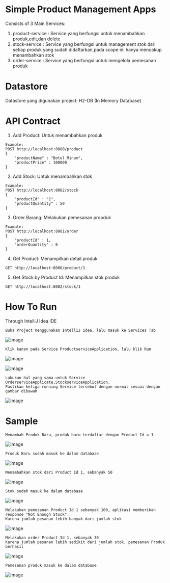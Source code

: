 # Simple Product Management Apps
 
Consists of 3 Main Services:
1. product-service : Service yang berfungsi untuk menambahkan produk,edit,dan delete
2. stock-service : Service yang berfungsi untuk management stok dari setiap produk yang sudah didaftarkan,pada scope ini hanya mencakup menambahkan stok
3. order-service : Service yang berfungsi untuk mengelola pemesanan produk

# Datastore
Datastore yang digunakan project:
H2-DB (In Memory Database)


# API Contract

1. Add Product: Untuk menambahkan produk
```
Example:
POST http://localhost:8080/product
{
    "productName" : "Botol Minum",
    "productPrice" : 100000
}
```

2. Add Stock: Untuk menambahkan stok
```
Example:
POST http://localhost:8082/stock
{
    "productId" : "1",
    "productQuantity" : 50
}
```

3. Order Barang: Melakukan pemesanan propduk
```
Example:
POST http://localhost:8081/order
{
    "productId" : 1,
    "orderQuantity" : 6
}
```
4. Get Product: Menampilkan detail produk
```
GET http://localhost:8080/product/1
```
5. Get Stock by Product Id: Menampilkan stok produk
```
GET http://localhost:8082/stock/1
```

# How To Run 
Through IntelliJ Idea IDE 

```
Buka Project menggunakan IntelliJ Idea, lalu masuk ke Services Tab
```
![image](https://user-images.githubusercontent.com/23337562/193455802-d5dd7492-ab1a-4e67-9653-6d516f49e235.png)
```
Klik kanan pada Service ProductserviceApplication, lalu klik Run
```
![image](https://user-images.githubusercontent.com/23337562/193455917-82650370-37c8-4499-add9-e3659e860451.png)

![image](https://user-images.githubusercontent.com/23337562/193455947-bdc100c5-cc8d-40b6-bcae-6070f78b9a39.png)
```
Lakukan hal yang sama untuk Service OrderserviceApplicate,StockserviceApplication.
Pastikan ketiga running Service tersebut dengan normal sesuai dengan gambar dibawah
```
![image](https://user-images.githubusercontent.com/23337562/193457873-4dd7961b-acb5-469d-afea-ef276c5565ec.png)


# Sample

```
Menambah Produk Baru, produk baru terdaftar dengan Product Id = 1
```
![image](https://user-images.githubusercontent.com/23337562/193456200-149b1b53-8f9d-40bf-905b-51c8c363d785.png)
```
Produk Baru sudah masuk ke dalam database
```
![image](https://user-images.githubusercontent.com/23337562/193457357-35385a71-4370-406a-ae06-5fcb4272f687.png)
```
Menambahkan stok dari Product Id 1, sebanyak 50
```
![image](https://user-images.githubusercontent.com/23337562/193456228-d85b66f7-fedb-4b18-aeb1-9cc1e06aeb19.png)
```
Stok sudah masuk ke dalam database
```
![image](https://user-images.githubusercontent.com/23337562/193457413-8db5cbdd-dc6c-4a7e-8a62-79395a772bb5.png)
```
Melakukan pemesanan Product Id 1 sebanyak 100, aplikasi memberikan response "Not Enough Stock". 
Karena jumlah pesanan lebih banyak dari jumlah stok
```
![image](https://user-images.githubusercontent.com/23337562/193456291-2b59e3db-eb88-4540-8cc0-7222ce19eb7f.png)
```
Melakukan order Product Id 1, sebanyak 30
Karena jumlah pesanan lebih sedikit dari jumlah stok, pemesanan Produk berhasil
```
![image](https://user-images.githubusercontent.com/23337562/193457461-bcd96b20-996d-4775-865b-ee827f5cdc2a.png)
```
Pemesanan produk masuk ke dalam database
```
![image](https://user-images.githubusercontent.com/23337562/193458481-8fcc8c5e-882b-442d-85f0-82d649accc92.png)


